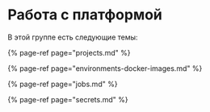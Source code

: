 # Работа с платформой

В этой группе есть следующие темы:

{% page-ref page="projects.md" %}

{% page-ref page="environments-docker-images.md" %}

{% page-ref page="jobs.md" %}

{% page-ref page="secrets.md" %}

